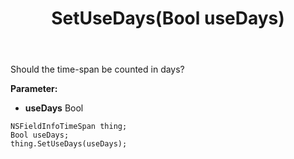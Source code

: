 ﻿---
uid: crmscript_ref_NSFieldInfoTimeSpan_SetUseDays
title: SetUseDays(Bool useDays)
intellisense: NSFieldInfoTimeSpan.SetUseDays
keywords: NSFieldInfoTimeSpan, GetUseDays
so.topic: reference
---

Should the time-span be counted in days?

**Parameter:** 
 - **useDays** Bool

```crmscript
NSFieldInfoTimeSpan thing;
Bool useDays;
thing.SetUseDays(useDays);
```

